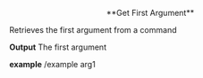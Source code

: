 <p align="center">
**Get First Argument**
</p>

Retrieves the first argument from a command 


**Output**
The first argument

**example**
/example arg1 
